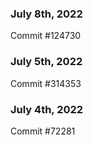 ### July 8th, 2022

Commit #124730

### July 5th, 2022

Commit #314353


### July 4th, 2022

Commit #72281
